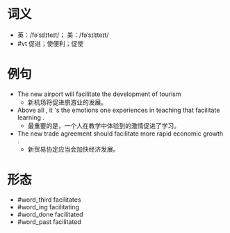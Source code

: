 # 词义
- 英：/fəˈsɪlɪteɪt/； 美：/fəˈsɪlɪteɪt/
- #vt 促进；使便利；促使
# 例句
- The new airport will facilitate the development of tourism
	- 新机场将促进旅游业的发展。
- Above all , it 's the emotions one experiences in teaching that facilitate learning .
	- 最重要的是，一个人在教学中体验到的激情促进了学习。
- The new trade agreement should facilitate more rapid economic growth .
	- 新贸易协定应当会加快经济发展。
# 形态
- #word_third facilitates
- #word_ing facilitating
- #word_done facilitated
- #word_past facilitated
